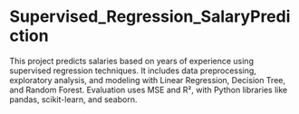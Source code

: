 # Supervised_Regression_SalaryPrediction
This project predicts salaries based on years of experience using supervised regression techniques. It includes data preprocessing, exploratory analysis, and modeling with Linear Regression, Decision Tree, and Random Forest. Evaluation uses MSE and R², with Python libraries like pandas, scikit-learn, and seaborn.
